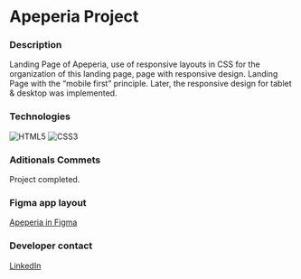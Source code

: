 # Apeperia Project

### Description

Landing Page of Apeperia, use of responsive layouts in CSS for the organization of this landing page, page with responsive design. Landing Page with the “mobile first” principle. Later, the responsive design for tablet & desktop was implemented.

### Technologies

![HTML5](https://img.shields.io/badge/html5-%23E34F26.svg?style=for-the-badge&logo=html5&logoColor=white)
![CSS3](https://img.shields.io/badge/css3-%231572B6.svg?style=for-the-badge&logo=css3&logoColor=white)

### Aditionals Commets

Project completed.

### Figma app layout

[Apeperia in Figma](https://www.figma.com/file/InV4SCprrdKMfVfn1wmz7z/WebPage---Appeperia?node-id=0%3A1&t=hiN9BK48rrR8l8Oj-1)

### Developer contact

[LinkedIn](https://www.linkedin.com/in/k3yjey-dev/)
